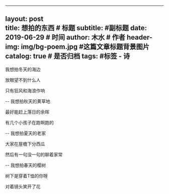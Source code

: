 ---
layout:     post   				    
title: 想拍的东西	# 标题
subtitle:	 #副标题
date:       2019-06-29 				# 时间
author:     木水 						# 作者
header-img: img/bg-poem.jpg 	#这篇文章标题背景图片
catalog: true 						# 是否归档
tags:								#标签
    - 诗
--
我想拍冬天的海边

放眼望不到什么人

只有狂风和海浪作响

--
我想拍秋天的黄草地

最好能赶上落日的余晖

有几个小孩子在跑啊跑的

--
我想拍夏天的老家

大家在屋檐下分西瓜

然后有一句没一句的聊着家常

--
我想拍春天的樱树

树下是穿着T恤的你呀

对着镜头笑开了花



